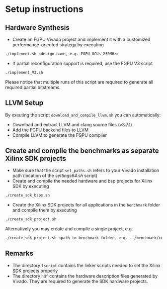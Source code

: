 # Setup instructions
## Hardware Synthesis
+ Create an FGPU Vivado project and implement it with a customized performance-oriented strategy by executing
```sh
./implement.sh <design name, e.g. FGPU_8CUs_250MHz>
```
+ If partial reconfiguration support is required, use the FGPU V3 script
```sh
./implement_V3.sh
```
Please notice that multiple runs of this script are required to generate all required partial bitstreams.

## LLVM Setup

By exeuting the script `download_and_compile_llvm.sh` you can automatically:
+ Download and extract LLVM and clang source files (v3.7.1) 
+ Add the FGPU backend files to LLVM 
+ Compile LLVM to generate the FGPU compiler

## Create and compile the benchmarks as separate Xilinx SDK projects
+ Make sure that the script `set_paths.sh` refers to your Vivado installation path (location of the *settings64.sh* script)
+ Create and compile the needed hardware and bsp projects for Xilinx SDK by executing
```sh
./create_sdk_bsps.sh
```
+ Create the Xilinx SDK projects for all applications in the `benchmark` folder and compile them by executing
```sh
./create_sdk_project.sh
```
Alternatively you may create and compile a single project, e.g.

```sh
./create_sdk_project.sh <path to benchmark folder, e.g. ../benchmark/copy>
```

## Remarks
+ The directory `lscript` contains the linker scripts needed to set the Xilinx SDK projects properly
+ The directory `hdf` contains the hardware description files generated by Vivado.
They are required to generate the SDK hardware projects.
